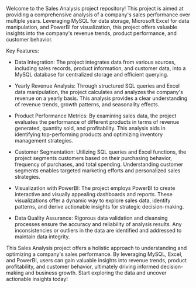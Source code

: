 Welcome to the Sales Analysis project repository! This project is aimed at providing a comprehensive analysis of a company's sales performance over multiple years. Leveraging MySQL for data storage, Microsoft Excel for data manipulation, and PowerBI for visualization, this project offers valuable insights into the company's revenue trends, product performance, and customer behavior.

Key Features:

* Data Integration: The project integrates data from various sources, including sales records, product information, and customer data, into a MySQL database for centralized storage and efficient querying.

* Yearly Revenue Analysis: Through structured SQL queries and Excel data manipulation, the project calculates and analyzes the company's revenue on a yearly basis. This analysis provides a clear understanding of revenue trends, growth patterns, and seasonality effects.

* Product Performance Metrics: By examining sales data, the project evaluates the performance of different products in terms of revenue generated, quantity sold, and profitability. This analysis aids in identifying top-performing products and optimizing inventory management strategies.

* Customer Segmentation: Utilizing SQL queries and Excel functions, the project segments customers based on their purchasing behavior, frequency of purchases, and total spending. Understanding customer segments enables targeted marketing efforts and personalized sales strategies.

* Visualization with PowerBI: The project employs PowerBI to create interactive and visually appealing dashboards and reports. These visualizations offer a dynamic way to explore sales data, identify patterns, and derive actionable insights for strategic decision-making.

* Data Quality Assurance: Rigorous data validation and cleansing processes ensure the accuracy and reliability of analysis results. Any inconsistencies or outliers in the data are identified and addressed to maintain data integrity.

This Sales Analysis project offers a holistic approach to understanding and optimizing a company's sales performance. By leveraging MySQL, Excel, and PowerBI, users can gain valuable insights into revenue trends, product profitability, and customer behavior, ultimately driving informed decision-making and business growth. Start exploring the data and uncover actionable insights today!
